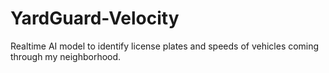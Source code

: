 # YardGuard-Velocity
Realtime AI model to identify license plates and speeds of vehicles coming through my neighborhood.
